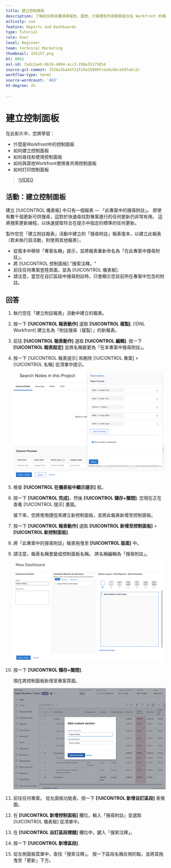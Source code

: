 ```yaml
---
title: 建立控制面板
description: 了解如何將各種清單報告、圖表、行事曆和外部網頁結合在 Workfront 的儀表板中。
activity: use
feature: Reports and Dashboards
type: Tutorial
role: User
level: Beginner
team: Technical Marketing
thumbnail: 335157.png
kt: 8862
exl-id: 7adc2aeb-6618-4894-acc3-298e35175854
source-git-commit: 252ba3ba44f22519a35899fcda9c6bca597a6c2c
workflow-type: tm+mt
source-wordcount: '463'
ht-degree: 4%

---
```


# 建立控制面板

在此影片中，您將學習：

* 什麼是Workfront中的控制面板
* 如何建立控制面板
* 如何尋找和使用控制面板
* 如何與其他Workfront使用者共用控制面板
* 如何打印控制面板

>[!VIDEO](https://video.tv.adobe.com/v/335157/?quality=12)

## 活動：建立控制面板

建立 [!UICONTROL 儀表板] 中只有一個報表 — 「此專案中的搜尋附註」。 即使有數千個更新可供搜尋，這對於快速尋找對專案進行的任何更新仍非常有用。 這將搜索更新線程，以快速提取符合在提示中指定的標準的任何更新。

製作您在「建立附註報表」活動中建立的「搜尋附註」報表復本，以建立此報表（若未執行該活動，則使用其他報表）。

* 從復本中移除「專案名稱」提示，並將報表重新命名為「在此專案中搜尋附註」。
* 將 [!UICONTROL 控制面板] &quot;搜索注釋。&quot;
* 前往任何專案登陸頁面，並為 [!UICONTROL 儀表板].
* 請注意，當您在自訂區段中搜尋附註時，只會顯示您目前所在專案中包含的附註。

## 回答

1. 執行您在「建立附註報表」活動中建立的報表。
1. 按一下 **[!UICONTROL 報表動作]** 選取 **[!UICONTROL 複製]**. [!DNL Workfront] 建立名為「附註搜尋（複製）」的新報表。
1. 前往 **[!UICONTROL 報表動作]** 選取 **[!UICONTROL 編輯]**. 按一下 **[!UICONTROL 報表設定]** 並將名稱變更為「在本專案中搜尋附註」。
1. 按一下 [!UICONTROL 報表提示] 和刪除 [!UICONTROL 專案] > [!UICONTROL 名稱] 從清單中提示。

   ![建立新控制面板的畫面影像](assets/edit-report-prompts.png)

1. 檢查 **[!UICONTROL 在儀表板中顯示提示]** 框。
1. 按一下 **[!UICONTROL 完成]**，然後 **[!UICONTROL 儲存+關閉]**. 您現在正在查看 [!UICONTROL 提示] 畫面。

   接下來，您將使用捷徑來建立新控制面板，並將此報表新增至控制面板。

1. 按一下 **[!UICONTROL 報表動作]** 選取 **[!UICONTROL 新增至控制面板]** > **[!UICONTROL 新控制面板]**.
1. 將「此專案中的搜尋附註」報表拖曳至 **[!UICONTROL 版面]** 中。
1. 請注意，報表名稱會變成控制面板名稱。 將名稱編輯為「搜尋附註」。

   ![建立新控制面板的畫面影像](assets/create-dashboard.png)

1. 按一下 **[!UICONTROL 儲存+關閉]**.

   現在將控制面板新增至專案頁面。

   ![建立新控制面板的畫面影像](assets/add-custom-section.png)

1. 前往任何專案。 從左面板功能表，按一下 **[!UICONTROL 新增自訂區段]** 表徵圖。
1. 在 **[!UICONTROL 新增控制面板]** 欄位，輸入「搜尋附註」並選取 [!UICONTROL 儀表板] 從清單中。
1. 在 **[!UICONTROL 自訂區段標題]** 欄位中，鍵入「搜索注釋」。
1. 按一下 **[!UICONTROL 新增區段]**.
1. 從左側面板菜單中，查找「搜索注釋」。 按一下區段名稱左側的點，並將其拖曳至「更新」下方。
